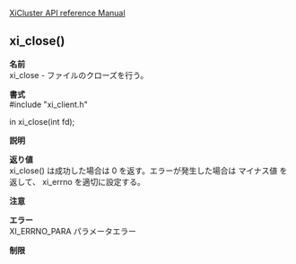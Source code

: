 [XiCluster API reference Manual](https://github.com/takakusaki/XiCluster/blob/master/doc/API.md)  

## xi_close()
  
**名前**  
  xi_close - ファイルのクローズを行う。
  
**書式**  
  #include "xi_client.h"  
  
  in xi_close(int fd);  
  
**説明**  
  
**返り値**  
  xi_close() は成功した場合は 0 を返す。エラーが発生した場合は マイナス値 を返して、 xi_errno を適切に設定する。  
  
**注意**  
  
**エラー**  
  XI_ERRNO_PARA   パラメータエラー  
  
**制限**  
  

